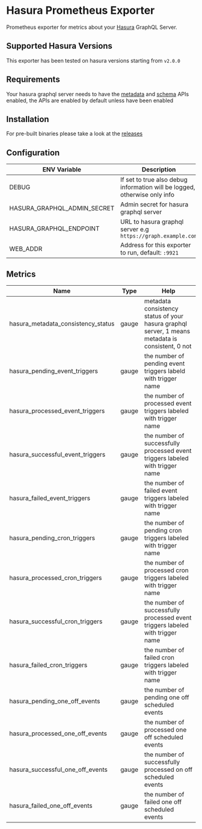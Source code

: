 # Hasura Prometheus Exporter

Prometheus exporter for metrics about your [Hasura](https://hasura.io) GraphQL Server.

## Supported Hasura Versions

This exporter has been tested on hasura versions starting from `v2.0.0`

## Requirements

Your hasura graphql server needs to have the [metadata](https://hasura.io/docs/latest/graphql/core/api-reference/metadata-api/index.html) and [schema](https://hasura.io/docs/latest/graphql/core/api-reference/schema-api/index.html) APIs enabled, the APIs are enabled by default unless have been enabled

## Installation

For pre-built binaries please take a look at the [releases](https://github.com/zolamk/hasura-exporter)
## Configuration

| ENV Variable                | Description                                                               |
| --------------------------- | ------------------------------------------------------------------------- |
| DEBUG                       | If set to true also debug information will be logged, otherwise only info |
| HASURA_GRAPHQL_ADMIN_SECRET | Admin secret for hasura graphql server                                    |
| HASURA_GRAPHQL_ENDPOINT     | URL to hasura graphql server e.g `https://graph.example.com`              |
| WEB_ADDR                    | Address for this exporter to run, default: `:9921`                        |


## Metrics

| Name                               | Type  | Help                                                                                             |
| ---------------------------------- | ----- | ------------------------------------------------------------------------------------------------ |
| hasura_metadata_consistency_status | gauge | metadata consistency status of your hasura graphql server, 1 means metadata is consistent, 0 not |
| hasura_pending_event_triggers      | gauge | the number of pending event triggers labeld with trigger name                                    |
| hasura_processed_event_triggers    | gauge | the number of processed event triggers labeled with trigger name                                 |
| hasura_successful_event_triggers   | gauge | the number of successfully processed event triggers labeled with trigger name                    |
| hasura_failed_event_triggers       | gauge | the number of failed event triggers labeled with trigger name                                    |
| hasura_pending_cron_triggers       | gauge | the number of pending cron triggers labeled with trigger name                                    |
| hasura_processed_cron_triggers     | gauge | the number of processed cron triggers labeled with trigger name                                  |
| hasura_successful_cron_triggers    | gauge | the number of successfully processed event triggers labeled with trigger name                    |
| hasura_failed_cron_triggers        | gauge | the number of failed cron triggers labeled with trigger name                                     |
| hasura_pending_one_off_events      | gauge | the number of pending one off scheduled events                                                   |
| hasura_processed_one_off_events    | gauge | the number of processed one off scheduled events                                                 |
| hasura_successful_one_off_events   | gauge | the number of successfully processed on off scheduled events                                     |
| hasura_failed_one_off_events       | gauge | the number of failed one off scheduled events                                                    |